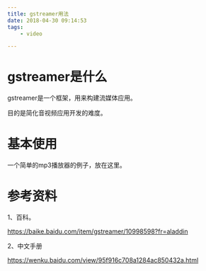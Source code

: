 ```yaml
---
title: gstreamer用法
date: 2018-04-30 09:14:53
tags:
	- video

---
```




# gstreamer是什么

gstreamer是一个框架，用来构建流媒体应用。

目的是简化音视频应用开发的难度。



# 基本使用

一个简单的mp3播放器的例子，放在这里。



# 参考资料

1、百科。

https://baike.baidu.com/item/gstreamer/10998598?fr=aladdin

2、中文手册

https://wenku.baidu.com/view/95f916c708a1284ac850432a.html

